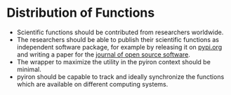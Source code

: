 # Distribution of Functions 
* Scientific functions should be contributed from researchers worldwide.
* The researchers should be able to publish their scientific functions as independent software package, for example by releasing it on [pypi.org](https://pypi.org) and writing a paper for the [journal of open source software](https://joss.theoj.org).
* The wrapper to maximize the utility in the pyiron context should be minimal.
* pyiron should be capable to track and ideally synchronize the functions which are available on different computing systems.
